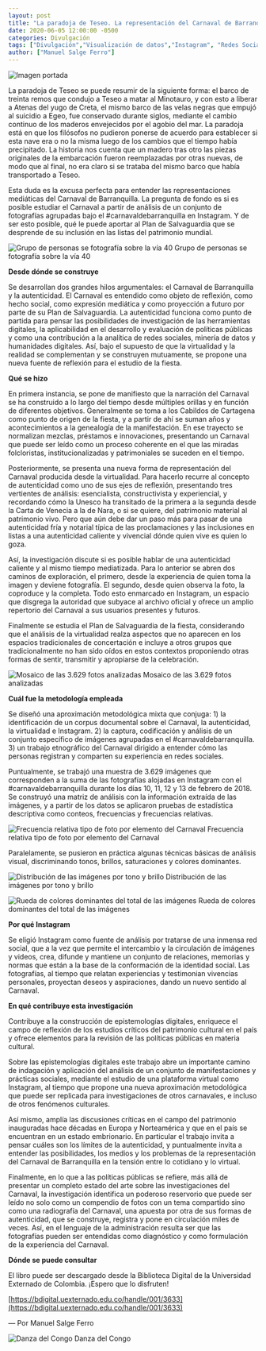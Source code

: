 ```yaml
---
layout: post
title: "La paradoja de Teseo. La representación del Carnaval de Barranquilla en Instagram"
date: 2020-06-05 12:00:00 -0500
categories: Divulgación
tags: ["Divulgación","Visualización de datos","Instagram", "Redes Sociales", "Análisis visual", "Carnaval de Barranquilla"]  
author: ["Manuel Salge Ferro"]  
---
```

![Imagen portada](/assets/blog/Portada_Teseo.png) 

La paradoja de Teseo se puede resumir de la siguiente forma: el barco de treinta remos que condujo a Teseo a matar al Minotauro, y con esto a liberar a Atenas del yugo de Creta, el mismo barco de las velas negras que empujó al suicidio a Egeo, fue conservado durante siglos, mediante el cambio continuo de los maderos envejecidos por el agobio del mar. La paradoja está en que los filósofos no pudieron ponerse de acuerdo para establecer si esta nave era o no la misma luego de los cambios que el tiempo había precipitado. La historia nos cuenta que un madero tras otro las piezas originales de la embarcación fueron reemplazadas por otras nuevas, de modo que al final, no era claro si se trataba del mismo barco que había transportado a Teseo.

Esta duda es la excusa perfecta para entender las representaciones mediáticas del Carnaval de Barranquilla. La pregunta de fondo es si es posible estudiar el Carnaval a partir de análisis de un conjunto de fotografías agrupadas bajo el #carnavaldebarranquilla en Instagram. Y de ser  esto posible, qué le puede aportar al Plan de Salvaguardia que se desprende de su inclusión en las listas del patrimonio mundial.

![Grupo de personas se fotografía sobre la vía 40](/assets/blog/imagen-1_Teseo.jpeg)
Grupo de personas se fotografía sobre la vía 40 

**Desde dónde se construye**

Se desarrollan dos grandes hilos argumentales: el Carnaval de Barranquilla y la autenticidad. El Carnaval es entendido como objeto de reflexión, como hecho social, como expresión mediática y como proyección a futuro por parte de su Plan de Salvaguardia. La autenticidad funciona como punto de partida para pensar las posibilidades de investigación de las herramientas digitales, la aplicabilidad en el desarrollo y evaluación de políticas públicas y como una contribución a la analítica de redes sociales, minería de datos y humanidades digitales. Así, bajo el supuesto de que la virtualidad y la realidad se complementan y se construyen mutuamente, se propone una nueva fuente de reflexión para el estudio de la fiesta. 

**Qué se hizo**

En primera instancia, se pone de manifiesto que la narración del Carnaval se ha construido a lo largo del tiempo desde múltiples orillas y en función de diferentes objetivos. Generalmente se toma a los Cabildos de Cartagena como punto de origen de la fiesta, y a partir de ahí se suman años y acontecimientos a la genealogía de la manifestación. En ese trayecto se normalizan mezclas, préstamos e innovaciones, presentando un Carnaval que puede ser leído como un proceso coherente en el que las miradas folcloristas, institucionalizadas y patrimoniales se suceden en el tiempo.

Posteriormente, se presenta una nueva forma de representación del Carnaval producida desde la virtualidad. Para hacerlo recurre al concepto de autenticidad como uno de sus ejes de reflexión, presentando tres vertientes de análisis: esencialista, constructivista y experiencial, y recordando cómo la Unesco ha transitado de la primera a la segunda desde la Carta de Venecia a la de Nara, o si se quiere, del patrimonio material al patrimonio vivo. Pero que aún debe dar un paso más para pasar de una autenticidad fría y notarial típica de las proclamaciones y las inclusiones en listas a una autenticidad caliente y vivencial dónde quien vive es quien lo goza.

Así, la investigación discute si es posible hablar de una autenticidad caliente y al mismo tiempo mediatizada. Para lo anterior se abren dos caminos de exploración, el primero, desde la experiencia de quien toma la imagen y deviene fotografía. El segundo, desde quien observa la foto, la coproduce y la completa. Todo esto enmarcado en Instagram, un espacio que disgrega la autoridad que subyace al archivo oficial y ofrece un amplio repertorio del Carnaval a sus usuarios presentes y futuros.

Finalmente se estudia el Plan de Salvaguardia de la fiesta, considerando que el análisis de la virtualidad realza aspectos que no aparecen en los espacios tradicionales de concertación e incluye a otros grupos que tradicionalmente no han sido oídos en estos contextos proponiendo otras formas de sentir, transmitir y apropiarse de la celebración.

![Mosaico de las 3.629 fotos analizadas](/assets/blog/imagen-2_Teseo.png) 
Mosaico de las 3.629 fotos analizadas

**Cuál fue la metodología empleada**

Se diseñó una aproximación metodológica mixta que conjuga: 1) la identificación de un corpus documental sobre el Carnaval, la autenticidad, la virtualidad e Instagram. 2) la captura, codificación y análisis de un conjunto específico de imágenes agrupadas en el #carnavaldebarranquilla. 3) un trabajo etnográfico del Carnaval dirigido a entender cómo las personas registran y comparten su experiencia en redes sociales.

Puntualmente, se trabajó una muestra de 3.629 imágenes que corresponden a la suma de las fotografías alojadas en Instagram con el #carnavaldebarranquilla durante los días 10, 11, 12 y 13 de febrero de 2018. Se construyó una matriz de análisis con la información extraída de las imágenes, y a partir de los datos se aplicaron pruebas de estadística descriptiva como conteos, frecuencias y frecuencias relativas.

![Frecuencia relativa tipo de foto por elemento del Carnaval](/assets/blog/imagen-3_Teseo.png) 
Frecuencia relativa tipo de foto por elemento del Carnaval

Paralelamente, se pusieron en práctica algunas técnicas básicas de análisis visual, discriminando tonos, brillos, saturaciones y colores dominantes. 

![Distribución de las imágenes por tono y brillo](/assets/blog/imagen-4_Teseo.png) 
Distribución de las imágenes por tono y brillo

![Rueda de colores dominantes del total de las imágenes](/assets/blog/imagen-5_Teseo.png) 
Rueda de colores dominantes del total de las imágenes

**Por qué Instagram**

Se eligió Instagram como fuente de análisis por tratarse de una inmensa red social, que a la vez que permite el intercambio y la circulación de imágenes y videos, crea, difunde y mantiene un conjunto de relaciones, memorias y normas que están a la base de la conformación de la identidad social. Las fotografías, al tiempo que relatan experiencias y testimonian vivencias personales, proyectan deseos y aspiraciones, dando un nuevo sentido al Carnaval.

**En qué contribuye esta investigación**

Contribuye a la construcción de epistemologías digitales, enriquece el campo de reflexión de los estudios críticos del patrimonio cultural en el país y ofrece elementos para la revisión de las políticas públicas en materia cultural.

Sobre las epistemologías digitales este trabajo abre un importante camino de indagación y aplicación del análisis de un conjunto de manifestaciones y prácticas sociales, mediante el estudio de una plataforma virtual como Instagram, al tiempo que propone una nueva aproximación metodológica que puede ser replicada para investigaciones de otros carnavales, e incluso de otros fenómenos culturales. 

Así mismo, amplía las discusiones críticas en el campo del patrimonio inauguradas hace décadas en Europa y Norteamérica y que en el país se encuentran en un estado embrionario. En particular el trabajo invita a pensar cuáles son los límites de la autenticidad, y puntualmente invita a entender las posibilidades, los medios y los problemas de la representación del Carnaval de Barranquilla en la tensión entre lo cotidiano y lo virtual. 

Finalmente, en lo que a las políticas públicas se refiere, más allá de presentar un completo estado del arte sobre las investigaciones del Carnaval, la investigación identifica un poderoso reservorio que puede ser leído no solo como un compendio de fotos con un tema compartido sino como una radiografía del Carnaval, una apuesta por otra de sus formas de autenticidad, que se construye, registra y pone en circulación miles de veces. Así, en el lenguaje de la administración resulta ser que las fotografías pueden ser entendidas como diagnóstico y como formulación de la experiencia del Carnaval. 

**Dónde se puede consultar**

El libro puede ser descargado desde la Biblioteca Digital de la Universidad Externado de Colombia. ¡Espero que lo disfruten!

[https://bdigital.uexternado.edu.co/handle/001/3633](https://bdigital.uexternado.edu.co/handle/001/3633)

— Por Manuel Salge Ferro 

![Danza del Congo](/assets/blog/imagen-6_Teseo.jpeg) 
Danza del Congo
